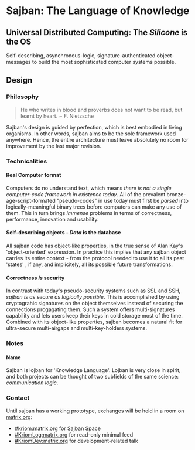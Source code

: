 # Sajban: The Language of Knowledge
## Universal Distributed Computing: The *Silicone* is the OS
Self-describing, asynchronous-logic, signature-authenticated
object-messages to build the most sophisticated computer systems possible.

## Design
### Philosophy

> He who writes in blood and proverbs does not want to be read, but
> learnt by heart.
> ~ F. Nietzsche

Sajban's design is guided by perfection, which is best embodied in
living organisms. In other words, sajban aims to be the sole framework
used anywhere. Hence, the entire architecture must leave absolutely no room for improvement by
the last major revision.

### Technicalities
#### Real Computer format

 Computers do no understand text, which means *there is not a single computer-code framework in existence today*. All of the prevalent bronze-age-script-formated "pseudo-codes" in use today must first be *parsed* into logically-meaningful binary trees before computers can make any use of them. This in turn brings *immense* problems in terms of correctness, performance, innovation and usability.

#### Self-describing objects - *Data* is the database

All sajban code has object-like properties, in the true sense of Alan
Kay's 'object-oriented' expression. In practice this implies that any
sajban object carries its entire context - from the protocol needed to
use it to all its past 'states' , if any, and implicitely, all its
possible future transformations.

#### Correctness *is* security

In contrast with today's pseudo-security systems such as SSL and SSH,
*sajban is as secure as logically possible*. This is accomplished by
using cryptograhic signatures on the object themselves instead of
securing the connections progagating them. Such a system offers
multi-signatures capability and lets users keep their keys in cold
storage most of the time. Combined with its object-like properties,
sajban becomes a natural fit for ultra-secure multi-airgaps and
multi-key-holders systems.


### Notes
#### Name

Sajban is lojban for 'Knowledge Language'. Lojban is very close in
spirit, and both projects can be thought of two subfields of the same
science: *communication logic*.


### Contact

Until sajban has a working prototype, exchanges will be held in a room
on [matrix.org](https://matrix.org):

-   [#kriom:matrix.org](https://matrix.to/#/#kriom:matrix.org) for Sajban Space
-   [#KriomLog:matrix.org](https://matrix.to/#/#KriomLog:matrix.org) for read-only minimal feed
-   [#KriomDev:matrix.org](https://matrix.to/#/#KriomDev:matrix.org) for development-related talk

